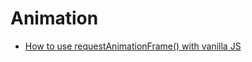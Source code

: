 # Animation

- [How to use requestAnimationFrame() with vanilla JS](https://gomakethings.com/how-to-use-requestanimationframe-with-vanilla-js/)

